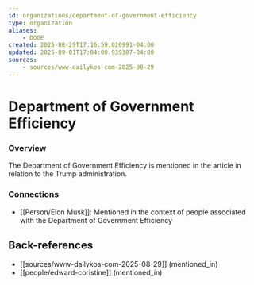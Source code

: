 ```yaml
---
id: organizations/department-of-government-efficiency
type: organization
aliases:
    - DOGE
created: 2025-08-29T17:16:59.020991-04:00
updated: 2025-09-01T17:04:00.939387-04:00
sources:
    - sources/www-dailykos-com-2025-08-29
---
```


# Department of Government Efficiency

### Overview
The Department of Government Efficiency is mentioned in the article in relation to the Trump administration.

### Connections
- [[Person/Elon Musk]]: Mentioned in the context of people associated with the Department of Government Efficiency

## Back-references
<!-- Auto-maintained by the system -->
- [[sources/www-dailykos-com-2025-08-29]] (mentioned_in)
- [[people/edward-coristine]] (mentioned_in)

